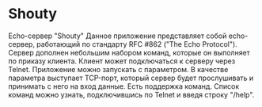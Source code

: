 # Shouty
Echo-сервер "Shouty"
Данное приложение представляет собой echo-сервер, работающий по стандарту RFC #862 ("The Echo Protocol"). Сервер дополнен небольшим набором команд, которые он выполняет по приказу клиента. Клиент может подключаться к серверу через Telnet. Приложение можно запускать с параметром. В качестве параметра выступает TCP-порт, который сервер будет прослушивать и принимать с него на вход данные.
Есть поддержка команд. Список команд можно узнать, подключившись по Telnet и введя строку "/help".
